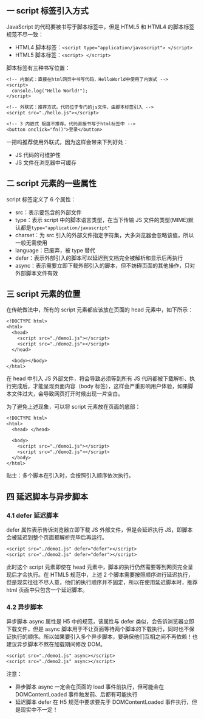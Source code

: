 ## 一 script 标签引入方式

JavaScript 的代码要被书写于脚本标签中，但是 HTML5 和 HTML4 的脚本标签规范不尽一致：

- HTML4 脚本标签：`<script type="application/javascript"> </script>`
- HTML5 脚本标签：`<script> </script>`

脚本标签有三种书写位置：

```txt
<!-- 内嵌式：直接在html网页中书写代码，HelloWorld中使用了内嵌式 -->
<script>
  console.log("Hello World!");
</script>

<!-- 外联式：推荐方式。代码位于专门的js文件，由脚本标签引入 -->
<script src="./hello.js"></script>

<!-- 3 内嵌式 极度不推荐。代码直接书写于html标签中 -->
<button onclick="fn()">登录</button>
```

一把吗推荐使用外联式，因为这样会带来下列好处：

- JS 代码的可维护性
- JS 文件在浏览器中可缓存

## 二 script 元素的一些属性

script 标签定义了 6 个属性：

- src：表示要包含的外部文件
- type：表示 script 中的脚本语言类型，在当下传输 JS 文件的类型(MIME)默认都是`type="application/javascript"`
- charset：为 src 引入的外部文件指定字符集，大多浏览器会忽略该值，所以一般无需使用
- language：已废弃，被 type 替代
- defer：表示外部引入的脚本可以延迟到文档完全被解析和显示后再执行
- async：表示需要立即下载外部引入的脚本，但不妨碍页面的其他操作，只对外部脚本文件有效

## 三 script 元素的位置

在传统做法中，所有的 script 元素都应该放在页面的 head 元素中，如下所示：

```txt
<!DOCTYPE html>
<html>
  <head>
    <script src="./demo1.js"></script>
    <script src="./demo2.js"></script>
  </head>

  <body></body>
</html>
```

在 head 中引入 JS 外部文件，将会导致必须等到所有 JS 代码都被下载解析、执行完成后，才能呈现页面内容（body 标签），这样会严重影响用户体验，如果脚本文件过大，会导致网页打开时候出现一片空白。

为了避免上述现象，可以将 script 元素放在页面的底部：

```txt
<!DOCTYPE html>
<html>
  <head> </head>

  <body>
    <script src="./demo1.js"></script>
    <script src="./demo2.js"></script>
  </body>
</html>
```

贴士：多个脚本在引入时，会按照引入顺序依次执行。

## 四 延迟脚本与异步脚本

### 4.1 defer 延迟脚本

defer 属性表示告诉浏览器立即下载 JS 外部文件，但是会延迟执行 JS，即脚本会被延迟到整个页面都解析完毕后再运行。

```txt
<script src="./demo1.js" defer="defer"></script>
<script src="./demo2.js" defer="defer"></script>
```

此时这个 script 元素即使在 head 元素中，脚本的执行仍然需要等到网页完全呈现后才会执行。在 HTML5 规范中，上述 2 个脚本需要按照顺序进行延迟执行，但是现实往往不尽人意，他们的执行顺序并不固定，所以在使用延迟脚本时，推荐 html 页面中只包含一个延迟脚本。

### 4.2 异步脚本

异步脚本 async 属性是 H5 中的规范，该属性与 defer 类似，会告诉浏览器立即下载文件，但是 async 脚本用于不让页面等待两个脚本的下载执行，同时也不保证执行的顺序。所以如果要引入多个异步脚本，要确保他们互相之间不再依赖！也建议异步脚本不熬在加载期间修改 DOM。

```txt
<script src="./demo1.js" async></script>
<script src="./demo2.js" async></script>
```

注意：

- 异步脚本 async 一定会在页面的 load 事件前执行，但可能会在 DOMContentLoaded 事件触发前、后都有可能执行
- 延迟脚本 defer 在 H5 规范中要求要先于 DOMContentLoaded 事件执行，但是现实中不一定！

